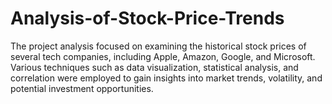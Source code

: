 # Analysis-of-Stock-Price-Trends
The project analysis focused on examining the historical stock prices of several tech companies, including Apple, Amazon, Google, and Microsoft. Various techniques such as data visualization, statistical analysis, and correlation were employed to gain insights into market trends, volatility, and potential investment opportunities.
